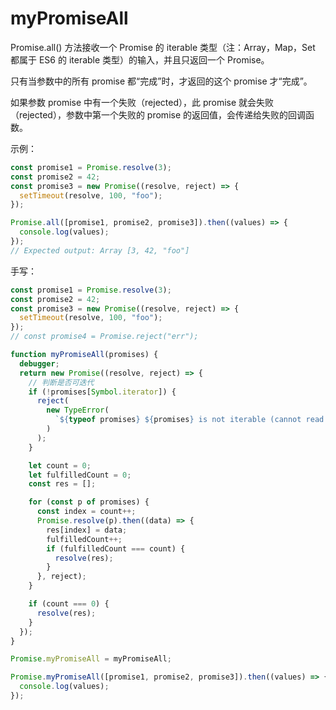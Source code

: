 # myPromiseAll

Promise.all() 方法接收一个 Promise 的 iterable 类型（注：Array，Map，Set 都属于 ES6 的 iterable 类型）的输入，并且只返回一个 Promise。

只有当参数中的所有 promise 都“完成”时，才返回的这个 promise 才“完成”。

如果参数 promise 中有一个失败（rejected），此 promise 就会失败（rejected），参数中第一个失败的 promise 的返回值，会传递给失败的回调函数。

示例：

```javascript
const promise1 = Promise.resolve(3);
const promise2 = 42;
const promise3 = new Promise((resolve, reject) => {
  setTimeout(resolve, 100, "foo");
});

Promise.all([promise1, promise2, promise3]).then((values) => {
  console.log(values);
});
// Expected output: Array [3, 42, "foo"]
```

手写：

```javascript
const promise1 = Promise.resolve(3);
const promise2 = 42;
const promise3 = new Promise((resolve, reject) => {
  setTimeout(resolve, 100, "foo");
});
// const promise4 = Promise.reject("err");

function myPromiseAll(promises) {
  debugger;
  return new Promise((resolve, reject) => {
    // 判断是否可迭代
    if (!promises[Symbol.iterator]) {
      reject(
        new TypeError(
          `${typeof promises} ${promises} is not iterable (cannot read property Symbol(Symbol.iterator))`
        )
      );
    }

    let count = 0;
    let fulfilledCount = 0;
    const res = [];

    for (const p of promises) {
      const index = count++;
      Promise.resolve(p).then((data) => {
        res[index] = data;
        fulfilledCount++;
        if (fulfilledCount === count) {
          resolve(res);
        }
      }, reject);
    }

    if (count === 0) {
      resolve(res);
    }
  });
}

Promise.myPromiseAll = myPromiseAll;

Promise.myPromiseAll([promise1, promise2, promise3]).then((values) => {
  console.log(values);
});
```
